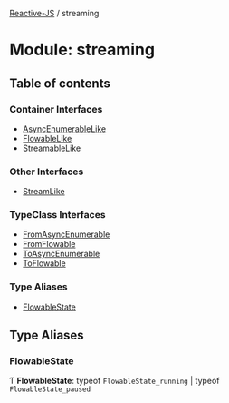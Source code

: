 [Reactive-JS](../README.md) / streaming

# Module: streaming

## Table of contents

### Container Interfaces

- [AsyncEnumerableLike](../interfaces/streaming.AsyncEnumerableLike.md)
- [FlowableLike](../interfaces/streaming.FlowableLike.md)
- [StreamableLike](../interfaces/streaming.StreamableLike.md)

### Other Interfaces

- [StreamLike](../interfaces/streaming.StreamLike.md)

### TypeClass Interfaces

- [FromAsyncEnumerable](../interfaces/streaming.FromAsyncEnumerable.md)
- [FromFlowable](../interfaces/streaming.FromFlowable.md)
- [ToAsyncEnumerable](../interfaces/streaming.ToAsyncEnumerable.md)
- [ToFlowable](../interfaces/streaming.ToFlowable.md)

### Type Aliases

- [FlowableState](streaming.md#flowablestate)

## Type Aliases

### FlowableState

Ƭ **FlowableState**: typeof `FlowableState_running` \| typeof `FlowableState_paused`
